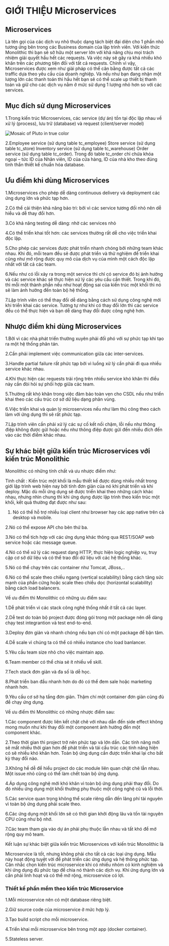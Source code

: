 # GIỚI THIỆU Microservices 

## Microservices 

Là tên gọi của các dịch vụ nhỏ thuộc dạng tách biệt đại diện cho 1 phần nhỏ tương ứng bên trong các Business domain của lập trình viên. Với kiến thức Monolithic thì bạn sẽ sở hữu một server lớn với khả năng chịu mọi trách nhiệm giải quyết hầu hết các requests. Và việc này sẽ gây ra khá nhiều khó khăn trên các phương tiện đối với tất cả requests. 
Chính vì vậy, Microservices được xem như giải pháp có thể cân bằng được tất cả các traffic dựa theo yêu cầu của doanh nghiệp. Và nếu như bạn đang nhận một lượng lớn các thanh toán thì hầu hết bạn sẽ có thể scale up thiết bị thanh toán và giữ cho các dịch vụ nằm ở mức sử dụng 1 lượng nhỏ hơn so với các services.

## Mục đích sử dụng Microservices 

1.Trong kiến trúc Microservices, các service (dự án) tồn tại độc lập nhau về xử lý (process), lưu trữ (database) và request (client/server model)

![Mosaic of Pluto in true color](https://user-images.githubusercontent.com/107390350/173478197-407c1a20-bab3-4203-aeb6-c0d4c6dee01b.png)

2.Employee service (sử dụng table tc_employee)
Store service (sử dụng table tc_store)
Inventory service (sử dụng table tc_warehouse)
Order service (sử dụng table tc_order). Trong đó table tc_order chỉ chứa khóa ngoại – tức ID của Nhân viên, ID của cửa hàng, ID của nhà kho theo đúng tinh thần thiết kế chuẩn hóa database.

##  Ưu điểm khi dùng Microservices

1.Microservices cho phép dễ dàng continuous delivery và deployment các ứng dụng lớn và phức tạp hơn. 

2.Có thể cải thiện khả năng bảo trì: bởi vì các service tương đối nhỏ nên dễ hiểu và dễ thay đổi hơn. 

3.Có khả năng testing dễ dàng: nhờ các services nhỏ

4.Có thể triển khai tốt hơn: các services thường rất dễ cho việc triển khai độc lập. 

5.Cho phép các services được phát triển nhanh chóng bởi những team khác nhau. Khi đó, mỗi team đều sẽ được phát triển và thử nghiệm để triển khai cũng như mở rộng được quy mô của dịch vụ của mình một cách độc lập nhất với tất cả các team.

6.Nếu như có lỗi xảy ra trong một service thì chỉ có service đó bị ảnh hưởng và các service khác sẽ thực hiện xử lý các yêu cầu cần thiết. Trong khi đó, thì mỗi một thành phần nếu như hoạt động sai của kiến trúc một khối thì nó sẽ làm ảnh hưởng đến toàn bộ hệ thống. 

7.Lập trình viên có thể thay đổi dễ dàng bằng cách sử dụng công nghệ mới khi triển khai các service. Tương tự như khi có thay đổi lớn thì các service đều có thể thực hiện và bạn dễ dàng thay đổi được công nghệ hơn. 

##  Nhược điểm khi dùng Microservices

1.Bởi vì các nhà phát triển thường xuyên phải đối phó với sự phức tạp khi tạo ra một hệ thống phân tán.

2.Cần phải implement việc communication giữa các inter-services.

3.Handle partial failure rất phức tạp bởi vì luồng xử lý cần phải đi qua nhiều service khác nhau.

4.Khi thực hiện các requests trải rộng trên nhiều service khó khăn thì điều này cần đòi hỏi sự phối hợp giữa các team. 

5.Thường rất khó khăn trong việc đảm bảo toàn vẹn cho CSDL nếu như triển khai theo các cấu trúc cơ sở dữ liệu dạng phân vùng. 

6.Việc triển khai và quản lý microservices nếu như làm thủ công theo cách làm với ứng dụng thì sẽ rất phức tạp.

7.Lập trình viên cần phải xử lý các sự cố kết nối chậm, lỗi nếu như thông điệp không được gửi hoặc nếu như thông điệp được gửi đến nhiều đích đến vào các thời điểm khác nhau. 

## Sự khác biệt giữa kiến trúc Microservices với kiến trúc Monolithic 

 Monolithic có những tính chất và ưu nhược điểm như:

Tính chất : Kiến trúc một khối là mẫu thiết kế được dùng nhiều nhất trong giới lập trình web hiện nay bởi tính đơn giản của nó khi phát triển và khi deploy. Mặc dù mỗi ứng dụng sẽ được triển khai theo những cách khác nhau, nhưng nhìn chung thì khi ứng dụng được lập trình theo kiến trúc một khối, kết quả thường đạt được như sau:

1. Nó có thể hỗ trợ nhiều loại client như browser hay các app native trên cả desktop và mobile.

2.Nó có thể expose API cho bên thứ ba.

3.Nó có thể tích hợp với các ứng dụng khác thông qua REST/SOAP web service hoặc các message queue.

4.Nó có thể xử lý các request dạng HTTP, thực hiện logic nghiệp vụ, truy cập cơ sở dữ liệu và có thể trao đổi dữ liệu với các hệ thống khác.

5.Nó có thể chạy trên các container như Tomcat, JBoss,..

6.Nó có thể scale theo chiều ngang (vertical scalability) bằng cách tăng sức mạnh của phần cứng hoặc scale theo chiều dọc (horizontal scalability) bằng cách load balancers.

Về ưu điểm thì Monolithic có những ưu điểm sau:

1.Dễ phát triển vì các stack công nghệ thống nhất ở tất cả các layer.

2.Dễ test do toàn bộ project được đóng gói trong một package nên dễ dàng chạy test integrantion và test end-to-end.

3.Deploy đơn giản và nhanh chóng nếu bạn chỉ có một package để bận tâm.

4.Dễ scale vì chúng ta có thể có nhiều instance cho load banlancer.

5.Yêu cầu team size nhỏ cho việc maintain app.

6.Team member có thể chia sẻ ít nhiều về skill.

7.Tech stack đơn giản và đa số là dễ học.

8.Phát triển ban đầu nhanh hơn do đó có thể đem sale hoặc marketing nhanh hơn.

9.Yêu cầu cơ sở hạ tầng đơn giản. Thậm chí một container đơn giản cũng đủ để chạy ứng dụng.

Về ưu điểm thì Monolithic có những nhược điểm sau:

1.Các component được liên kết chặt chẽ với nhau dẫn đến side effect không mong muốn như khi thay đổi một component ảnh hưởng đến một component khác.

2.Theo thời gian thì project trở nên phức tạp và lớn dần. Các tính năng mới sẽ mất nhiều thời gian hơn để phát triển và tái cấu trúc các tính năng hiện có sẽ nhiều khó khăn hơn.
Toàn bộ ứng dụng cần được triển khai lại cho bất kỳ thay đổi nào.

3.Không hề dễ để hiểu project do các module liên quan chặt chẽ lẫn nhau. Một issue nhỏ cũng có thể làm chết toàn bộ ứng dụng.

4.Áp dụng công nghệ mới khó khăn vì toàn bộ ứng dụng phải thay đổi. Do đó nhiều ứng dụng một khối thường phụ thuộc một công nghệ cũ và lỗi thời.

5.Các service quan trọng không thể scale riêng dẫn đến lãng phí tài nguyên vì toàn bộ ứng dụng phải scale theo.

6.Các ứng dụng một khối lớn sẽ có thời gian khởi động lâu và tốn tài nguyên CPU cũng như bộ nhớ.

7.Các team tham gia vào dự án phải phụ thuộc lẫn nhau và tất khó để mở rộng quy mô team.

Kết luận sự khác biệt giữa kiến trúc Microservices với kiến trúc Monolithic là 

Microservice là tốt, nhưng không phải cho tất cả các loại ứng dụng. Mẫu này hoạt động tuyệt vời để phát triển các ứng dụng và hệ thống phức tạp. Cân nhắc chọn kiến trúc microservice khi  có nhiều nhóm có kinh nghiệm và khi ứng dụng đủ phức tạp để chia nó thành các dịch vụ. Khi ứng dụng lớn và cần phải linh hoạt và có thể mở rộng, microservice có lợi.

### Thiết kế phần mềm theo kiến trúc Microservice

1.Mỗi microservice nên có một database riêng biệt.

2.Giữ source code của microservice ở mức hợp lý.

3.Tạo build script cho mỗi microservice.

4.Triển khai mỗi microservice bên trong một app (docker container).

5.Stateless server.